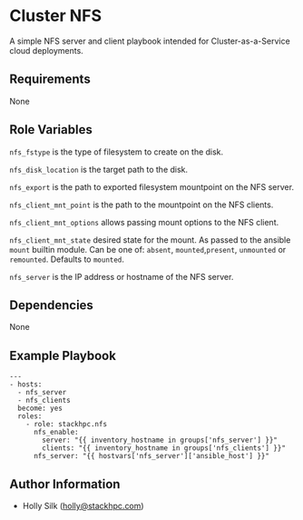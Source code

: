 Cluster NFS
===============

A simple NFS server and client playbook intended for Cluster-as-a-Service cloud
deployments.

Requirements
------------

None

Role Variables
--------------

`nfs_fstype` is the type of filesystem to create on the disk.

`nfs_disk_location` is the target path to the disk.

`nfs_export` is the path to exported filesystem mountpoint on the NFS server.

`nfs_client_mnt_point` is the path to the mountpoint on the NFS clients.

`nfs_client_mnt_options` allows passing mount options to the NFS client.

`nfs_client_mnt_state` desired state for the mount. As passed to the ansible `mount` 
builtin module. Can be one of: `absent`, `mounted`,`present`, `unmounted` or 
`remounted`. Defaults to `mounted`.

`nfs_server` is the IP address or hostname of the NFS server.

Dependencies
------------

None

Example Playbook
----------------

    ---
    - hosts:
      - nfs_server
      - nfs_clients
      become: yes
      roles:
        - role: stackhpc.nfs
          nfs_enable:
            server: "{{ inventory_hostname in groups['nfs_server'] }}"
            clients: "{{ inventory_hostname in groups['nfs_clients'] }}"
          nfs_server: "{{ hostvars['nfs_server']['ansible_host'] }}"


Author Information
------------------

- Holly Silk (<holly@stackhpc.com>)
